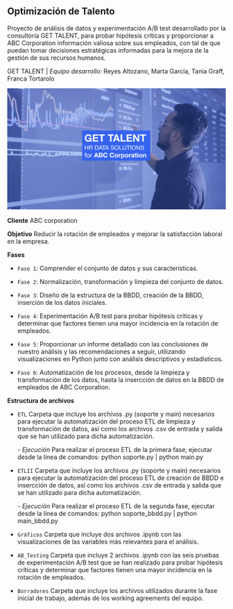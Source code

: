 ## Optimización de Talento
Proyecto de análisis de datos y experimentación A/B test desarrollado por la consultoría GET TALENT, para probar hipótesis críticas y proporcionar a ABC Corporation información valiosa sobre sus empleados, con tal de que puedan tomar decisiones estratégicas informadas para la mejora de la gestión de sus recursos humanos.

GET TALENT | *Equipo desarrollo:* Reyes Altozano, Marta García, Tania Graff, Franca Tortarolo

![imagen_portada_modulo](portada.png)

**Cliente** ABC corporation

**Objetivo** Reducir la rotación de empleados y mejorar la satisfacción laboral en la empresa.

**Fases**

- `Fase 1`: Comprender el conjunto de datos y sus características. 

- `Fase 2`: Normalización, transformación y limpieza del conjunto de datos.

- `Fase 3`: Diseño de la estructura de la BBDD, creación de la BBDD, inserción de los datos iniciales. 

- `Fase 4`: Experimentación A/B test para probar hipótesis críticas y determinar que factores tienen una mayor incidencia en la rotación de empleados. 

- `Fase 5`: Proporcionar un informe detallado con las conclusiones de nuestro análisis y las recomendaciones a seguir, utilizando visualizaciones en Python junto con análisis descriptivos y estadísticos.

- `Fase 6`: Automatización de los procesos, desde la limpieza y transformación de los datos, hasta la insercción de datos en la BBDD de empleados de ABC Corporation.

**Estructura de archivos**
- `ETL`
Carpeta que incluye los archivos .py (soporte y main) necesarios para ejecutar la automatización del proceso ETL de limpieza y transformación de datos, así como los archivos .csv de entrada y salida que se han utilizado para dicha automatización.

   *- Ejecución* Para realizar el proceso ETL de la primera fase, ejecutar desde la línea de comandos: python soporte.py | python main.py 

- `ETLII`
Carpeta que incluye los archivos .py (soporte y main) necesarios para ejecutar la automatización del proceso ETL de creación de BBDD e insercción de datos, así como los archivos .csv de entrada y salida que se han utilizado para dicha automatización.

   *- Ejecución* Para realizar el proceso ETL de la segunda fase, ejecutar desde la línea de comandos: python soporte_bbdd.py | python main_bbdd.py

- `Gráficos`
Carpeta que incluye dos archivos .ipynb con las visualizaciones de las variables más relevantes para el análisis.

- `AB_Testing`
Carpeta que incluye 2 archivos .ipynb con las seis pruebas de experimentación A/B test que se han realizado para probar hipótesis críticas y determinar que factores tienen una mayor incidencia en la rotación de empleados.

- `Borradores`
Carpeta que incluye los archivos utilizados durante la fase inicial de trabajo, además de los working agreements del equipo.